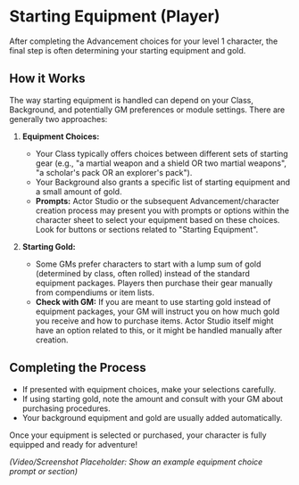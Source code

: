 # Starting Equipment (Player)

After completing the Advancement choices for your level 1 character, the final step is often determining your starting equipment and gold.

## How it Works

The way starting equipment is handled can depend on your Class, Background, and potentially GM preferences or module settings. There are generally two approaches:

1.  **Equipment Choices:**
    -   Your Class typically offers choices between different sets of starting gear (e.g., "a martial weapon and a shield OR two martial weapons", "a scholar's pack OR an explorer's pack").
    -   Your Background also grants a specific list of starting equipment and a small amount of gold.
    -   **Prompts:** Actor Studio or the subsequent Advancement/character creation process may present you with prompts or options within the character sheet to select your equipment based on these choices. Look for buttons or sections related to "Starting Equipment".

2.  **Starting Gold:**
    -   Some GMs prefer characters to start with a lump sum of gold (determined by class, often rolled) instead of the standard equipment packages. Players then purchase their gear manually from compendiums or item lists.
    -   **Check with GM:** If you are meant to use starting gold instead of equipment packages, your GM will instruct you on how much gold you receive and how to purchase items. Actor Studio itself might have an option related to this, or it might be handled manually after creation.

## Completing the Process

-   If presented with equipment choices, make your selections carefully.
-   If using starting gold, note the amount and consult with your GM about purchasing procedures.
-   Your background equipment and gold are usually added automatically.

Once your equipment is selected or purchased, your character is fully equipped and ready for adventure!

*(Video/Screenshot Placeholder: Show an example equipment choice prompt or section)*
